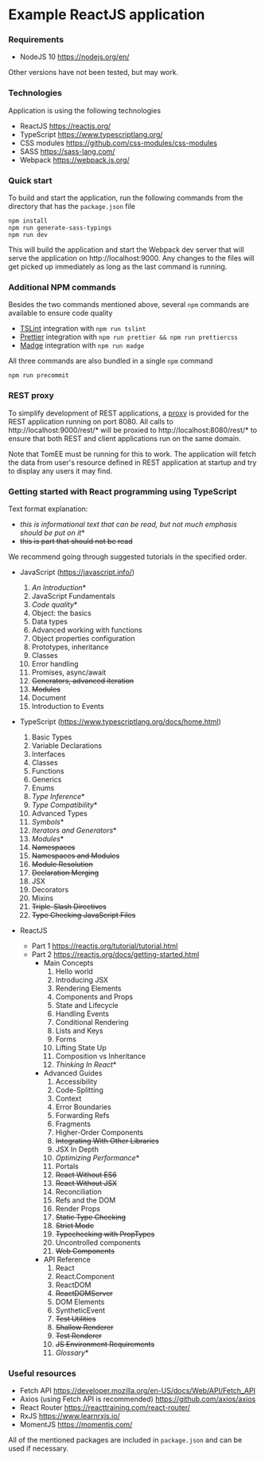 # Example ReactJS application

### Requirements

- NodeJS 10 https://nodejs.org/en/

Other versions have not been tested, but may work.

### Technologies

Application is using the following technologies

- ReactJS https://reactjs.org/
- TypeScript https://www.typescriptlang.org/
- CSS modules https://github.com/css-modules/css-modules
- SASS https://sass-lang.com/
- Webpack https://webpack.js.org/

### Quick start

To build and start the application, run the following commands from the directory that has
the `package.json` file

```
npm install
npm run generate-sass-typings
npm run dev
```

This will build the application and start the Webpack dev server that will serve the
application on http://localhost:9000. Any changes to the files will get picked up immediately
as long as the last command is running.

### Additional NPM commands

Besides the two commands mentioned above, several `npm` commands are available to ensure code
quality

- [TSLint](https://palantir.github.io/tslint/) integration with `npm run tslint`
- [Prettier](https://prettier.io/) integration with `npm run prettier && npm run prettiercss`
- [Madge](https://github.com/pahen/madge) integration with `npm run madge`

All three commands are also bundled in a single `npm` command

```
npm run precommit
```

### REST proxy

To simplify development of REST applications, a [proxy](https://webpack.js.org/configuration/dev-server/#devserverproxy) is provided for the REST
application running on port 8080. All calls to http://localhost:9000/rest/* will be
proxied to http://localhost:8080/rest/* to ensure that both REST and client applications
run on the same domain. 

Note that TomEE must be running for this to work. The application will fetch the data
from user's resource defined in REST application at startup and try to display any
users it may find.

### Getting started with React programming using TypeScript

Text format explanation:
- _this is informational text that can be read, but not much emphasis should be put on it_*
- ~~this is part that should not be read~~

We recommend going through suggested tutorials in the specified order.

- JavaScript (https://javascript.info/)
   1. _An Introduction_*
   2. JavaScript Fundamentals
   3. _Code quality_*
   4. Object: the basics
   5. Data types
   6. Advanced working with functions
   7. Object properties configuration
   8. Prototypes, inheritance
   9. Classes
  10. Error handling
  11. Promises, async/await
  12. ~~Generators, advanced iteration~~
  13. ~~Modules~~
  14. Document
  15. Introduction to Events

- TypeScript (https://www.typescriptlang.org/docs/home.html)
   1. Basic Types
   2. Variable Declarations
   3. Interfaces
   4. Classes
   5. Functions
   6. Generics
   7. Enums
   8. _Type Inference_*
   9. _Type Compatibility_*
  10. Advanced Types
  11. _Symbols_*
  12. _Iterators and Generators_*
  13. _Modules_*
  14. ~~Namespaces~~
  15. ~~Namespaces and Modules~~
  16. ~~Module Resolution~~
  17. ~~Declaration Merging~~
  18. JSX
  19. Decorators
  20. Mixins
  21. ~~Triple-Slash Directives~~
  22. ~~Type Checking JavaScript Files~~
 

- ReactJS
  - Part 1 https://reactjs.org/tutorial/tutorial.html
  - Part 2 https://reactjs.org/docs/getting-started.html
    - Main Concepts
       1. Hello world
       2. Introducing JSX
       3. Rendering Elements
       4. Components and Props
       5. State and Lifecycle
       6. Handling Events
       7. Conditional Rendering
       8. Lists and Keys
       9. Forms
      10. Lifting State Up
      11. Composition vs Inheritance
      12. _Thinking In React_*
    - Advanced Guides
       1. Accessibility
       2. Code-Splitting
       3. Context
       4. Error Boundaries
       5. Forwarding Refs
       6. Fragments
       7. Higher-Order Components
       8. ~~Integrating With Other Libraries~~
       9. JSX In Depth
      10. _Optimizing Performance_*
      11. Portals
      12. ~~React Without ES6~~
      13. ~~React Without JSX~~
      14. Reconciliation
      15. Refs and  the DOM
      16. Render Props
      17. ~~Static Type Checking~~
      18. ~~Strict Mode~~
      19. ~~Typechecking with PropTypes~~
      20. Uncontrolled components
      21. ~~Web Components~~
    - API Reference
       1. React
       2. React.Component
       3. ReactDOM
       4. ~~ReactDOMServer~~
       5. DOM Elements
       6. SyntheticEvent
       7. ~~Test Utilities~~
       8. ~~Shallow Renderer~~
       9. ~~Test Renderer~~
      10. ~~JS Environment Requirements~~
      11. _Glossary_*

### Useful resources

- Fetch API https://developer.mozilla.org/en-US/docs/Web/API/Fetch_API
- Axios (using Fetch API is recommended) https://github.com/axios/axios
- React Router https://reacttraining.com/react-router/
- RxJS https://www.learnrxjs.io/
- MomentJS https://momentjs.com/

All of the mentioned packages are included in `package.json` and can be used if necessary.
